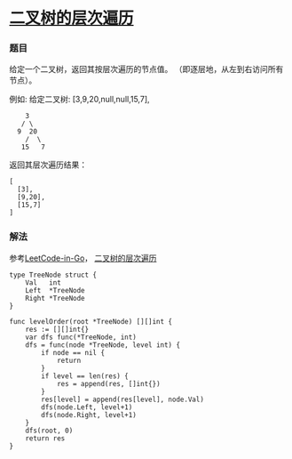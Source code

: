 # [二叉树的层次遍历](https://leetcode-cn.com/problems/binary-tree-level-order-traversal/)

### 题目

给定一个二叉树，返回其按层次遍历的节点值。 （即逐层地，从左到右访问所有节点）。

例如:
给定二叉树: [3,9,20,null,null,15,7],

```
    3
   / \
  9  20
    /  \
   15   7
```

返回其层次遍历结果：

```
[
  [3],
  [9,20],
  [15,7]
]
```

### 解法

参考[LeetCode-in-Go](https://github.com/aQuaYi/LeetCode-in-Go/blob/master/Algorithms/0102.binary-tree-level-order-traversal/binary-tree-level-order-traversal.go)，
[二叉树的层次遍历](https://leetcode-cn.com/problems/binary-tree-level-order-traversal/solution/er-cha-shu-de-ceng-ci-bian-li-by-leetcode/)

```
type TreeNode struct {
	Val   int
	Left  *TreeNode
	Right *TreeNode
}

func levelOrder(root *TreeNode) [][]int {
	res := [][]int{}
	var dfs func(*TreeNode, int)
	dfs = func(node *TreeNode, level int) {
		if node == nil {
			return
		}
		if level == len(res) {
			res = append(res, []int{})
		}
		res[level] = append(res[level], node.Val)
		dfs(node.Left, level+1)
		dfs(node.Right, level+1)
	}
	dfs(root, 0)
	return res
}
```
